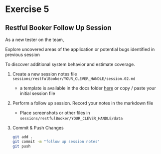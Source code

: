# Exercise 5

## Restful Booker Follow Up Session

As a new tester on the team,

Explore uncovered areas of the application or potential bugs identified in previous session

To discover additional system behavior and estimate coverage.

1. Create a new session notes file `sessions/restfulBooker/YOUR_CLEVER_HANDLE/session.02.md`
    -  a template is available in the docs folder [here](../docs/template.md) or copy / paste your initial session file
2. Perform a follow up session. Record your notes in the markdown file
    - Place screenshots or other files in `sessions/restfulBooker/YOUR_CLEVER_HANDLE/data`
3. Commit & Push Changes

    ```bash
    git add .
    git commit -m "follow up session notes"
    git push
    ```
